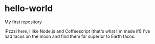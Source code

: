 # hello-world
My first repository


IPzzzi here, I like Node.js and Coffeescript (that's what I'm made if!)
I've had tacos on the moon and find them far superior to Earth tacos.
